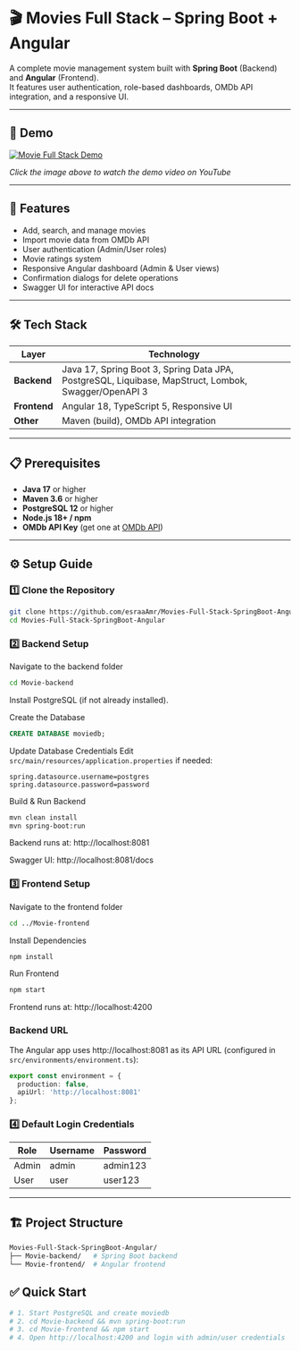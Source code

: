 # 🎬 Movies Full Stack – Spring Boot + Angular  

A complete movie management system built with **Spring Boot** (Backend) and **Angular** (Frontend).  
It features user authentication, role-based dashboards, OMDb API integration, and a responsive UI.  

---

## 🎥 Demo

[![Movie Full Stack Demo](https://img.youtube.com/vi/1o4w-zwLe0I/0.jpg)](https://www.youtube.com/watch?v=1o4w-zwLe0I)

*Click the image above to watch the demo video on YouTube*  

---

## 🚀 Features  

- Add, search, and manage movies  
- Import movie data from OMDb API  
- User authentication (Admin/User roles)  
- Movie ratings system  
- Responsive Angular dashboard (Admin & User views)  
- Confirmation dialogs for delete operations  
- Swagger UI for interactive API docs  

---

## 🛠️ Tech Stack  

| Layer     | Technology |
|-----------|------------|
| **Backend** | Java 17, Spring Boot 3, Spring Data JPA, PostgreSQL, Liquibase, MapStruct, Lombok, Swagger/OpenAPI 3 |
| **Frontend**| Angular 18, TypeScript 5, Responsive UI |
| **Other**   | Maven (build), OMDb API integration |

---

## 📋 Prerequisites  

- **Java 17** or higher  
- **Maven 3.6** or higher  
- **PostgreSQL 12** or higher  
- **Node.js 18+ / npm**  
- **OMDb API Key** (get one at [OMDb API](http://www.omdbapi.com/apikey.aspx))  

---

## ⚙️ Setup Guide  

### 1️⃣ Clone the Repository  

```bash
git clone https://github.com/esraaAmr/Movies-Full-Stack-SpringBoot-Angular.git
cd Movies-Full-Stack-SpringBoot-Angular
```

### 2️⃣ Backend Setup

Navigate to the backend folder

```bash
cd Movie-backend
```

Install PostgreSQL (if not already installed).

Create the Database

```sql
CREATE DATABASE moviedb;
```

Update Database Credentials
Edit `src/main/resources/application.properties` if needed:

```properties
spring.datasource.username=postgres
spring.datasource.password=password
```

Build & Run Backend

```bash
mvn clean install
mvn spring-boot:run
```

Backend runs at: http://localhost:8081

Swagger UI: http://localhost:8081/docs

### 3️⃣ Frontend Setup

Navigate to the frontend folder

```bash
cd ../Movie-frontend
```

Install Dependencies

```bash
npm install
```

Run Frontend

```bash
npm start
```

Frontend runs at: http://localhost:4200

### Backend URL
The Angular app uses http://localhost:8081 as its API URL (configured in `src/environments/environment.ts`):

```typescript
export const environment = {
  production: false,
  apiUrl: 'http://localhost:8081'
};
```

### 4️⃣ Default Login Credentials

| Role  | Username | Password |
|-------|----------|----------|
| Admin | admin    | admin123 |
| User  | user     | user123  |

---

## 🏗️ Project Structure

```bash
Movies-Full-Stack-SpringBoot-Angular/
├── Movie-backend/   # Spring Boot backend
└── Movie-frontend/  # Angular frontend
```

## ✅ Quick Start

```bash
# 1. Start PostgreSQL and create moviedb
# 2. cd Movie-backend && mvn spring-boot:run
# 3. cd Movie-frontend && npm start
# 4. Open http://localhost:4200 and login with admin/user credentials
```
